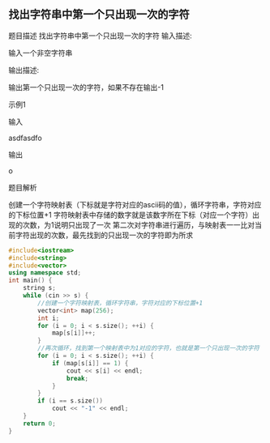 ## 找出字符串中第一个只出现一次的字符

题目描述
找出字符串中第一个只出现一次的字符
输入描述:

输入一个非空字符串

输出描述:

输出第一个只出现一次的字符，如果不存在输出-1

示例1

输入

asdfasdfo

输出

o


题目解析

创建一个字符映射表（下标就是字符对应的ascii码的值），循环字符串，字符对应的下标位置+1
字符映射表中存储的数字就是该数字所在下标（对应一个字符）出现的次数，为1说明只出现了一次
第二次对字符串进行遍历，与映射表一一比对当前字符出现的次数，最先找到的只出现一次的字符即为所求

```c++
#include<iostream>
#include<string>
#include<vector>
using namespace std;
int main() {
    string s;
    while (cin >> s) {
    	//创建一个字符映射表，循环字符串，字符对应的下标位置+1
        vector<int> map(256);
        int i;
        for (i = 0; i < s.size(); ++i) {
            map[s[i]]++;
        }
        //再次循环，找到第一个映射表中为1对应的字符，也就是第一个只出现一次的字符
        for (i = 0; i < s.size(); ++i) {
            if (map[s[i]] == 1) {
                cout << s[i] << endl;
                break;
            }
        }
        if (i == s.size())
            cout << "-1" << endl;
    }
    return 0;
}

```


